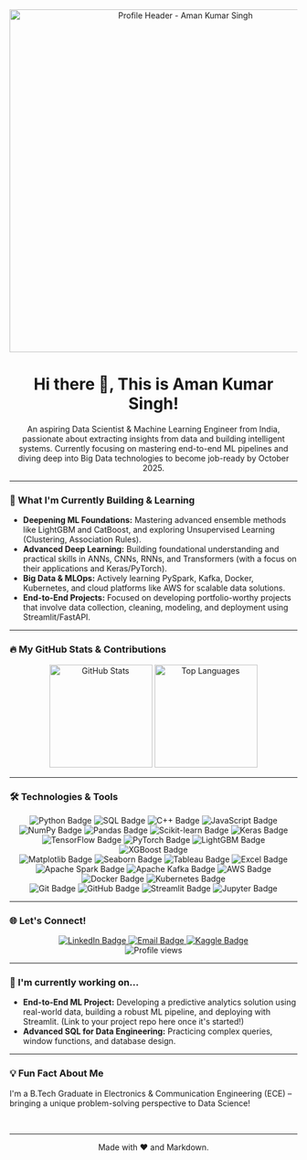 <div align="center">
  <img src="https://raw.githubusercontent.com/AmanKumarSingh/AmanKumarSingh/main/profile-header.png" alt="Profile Header - Aman Kumar Singh" width="600"/>
</div>

<h1 align="center">Hi there 👋, This is Aman Kumar Singh!</h1>

<p align="center">
  An aspiring Data Scientist & Machine Learning Engineer from India, passionate about extracting insights from data and building intelligent systems. Currently focusing on mastering end-to-end ML pipelines and diving deep into Big Data technologies to become job-ready by October 2025.
</p>

---

### 🚀 What I'm Currently Building & Learning

-   **Deepening ML Foundations:** Mastering advanced ensemble methods like LightGBM and CatBoost, and exploring Unsupervised Learning (Clustering, Association Rules).
-   **Advanced Deep Learning:** Building foundational understanding and practical skills in ANNs, CNNs, RNNs, and Transformers (with a focus on their applications and Keras/PyTorch).
-   **Big Data & MLOps:** Actively learning PySpark, Kafka, Docker, Kubernetes, and cloud platforms like AWS for scalable data solutions.
-   **End-to-End Projects:** Focused on developing portfolio-worthy projects that involve data collection, cleaning, modeling, and deployment using Streamlit/FastAPI.

---

### 🔥 My GitHub Stats & Contributions

<p align="center">
  <img src="https://github-readme-stats.vercel.app/api?username=YOUR_GITHUB_USERNAME&show_icons=true&theme=dark&include_all_commits=true&count_private=true&hide=issues" alt="GitHub Stats" height="180px"/>
  <img src="https://github-readme-stats.vercel.app/api/top-langs/?username=YOUR_GITHUB_USERNAME&layout=compact&theme=dark&hide=css,html,jupyter%20notebook" alt="Top Languages" height="180px"/>
</p>

---

### 🛠️ Technologies & Tools

<p align="center">
  <img src="https://img.shields.io/badge/Python-3776AB?style=for-the-badge&logo=python&logoColor=white" alt="Python Badge"/>
  <img src="https://img.shields.io/badge/SQL-4479A1?style=for-the-badge&logo=postgresql&logoColor=white" alt="SQL Badge"/>
  <img src="https://img.shields.io/badge/C%2B%2B-00599C?style=for-the-badge&logo=c%2B%2B&logoColor=white" alt="C++ Badge"/>
  <img src="https://img.shields.io/badge/JavaScript-F7DF1E?style=for-the-badge&logo=javascript&logoColor=black" alt="JavaScript Badge"/>
  <br>
  <img src="https://img.shields.io/badge/NumPy-013243?style=for-the-badge&logo=numpy&logoColor=white" alt="NumPy Badge"/>
  <img src="https://img.shields.io/badge/Pandas-150458?style=for-the-badge&logo=pandas&logoColor=white" alt="Pandas Badge"/>
  <img src="https://img.shields.io/badge/Scikit--learn-F7931E?style=for-the-badge&logo=scikit-learn&logoColor=white" alt="Scikit-learn Badge"/>
  <img src="https://img.shields.io/badge/Keras-D00000?style=for-the-badge&logo=keras&logoColor=white" alt="Keras Badge"/>
  <img src="https://img.shields.io/badge/TensorFlow-FF6F00?style=for-the-badge&logo=tensorflow&logoColor=white" alt="TensorFlow Badge"/>
  <img src="https://img.shields.io/badge/PyTorch-EE4C2C?style=for-the-badge&logo=pytorch&logoColor=white" alt="PyTorch Badge"/>
  <img src="https://img.shields.io/badge/LightGBM-00366D?style=for-the-badge&logo=lightgbm&logoColor=white" alt="LightGBM Badge"/>
  <img src="https://img.shields.io/badge/XGBoost-1D4F5A?style=for-the-badge&logo=xgboost&logoColor=white" alt="XGBoost Badge"/>
  <br>
  <img src="https://img.shields.io/badge/Matplotlib-11557C?style=for-the-badge&logo=matplotlib&logoColor=white" alt="Matplotlib Badge"/>
  <img src="https://img.shields.io/badge/Seaborn-30A3DC?style=for-the-badge&logo=seaborn&logoColor=white" alt="Seaborn Badge"/>
  <img src="https://img.shields.io/badge/Tableau-E97627?style=for-the-badge&logo=tableau&logoColor=white" alt="Tableau Badge"/>
  <img src="https://img.shields.io/badge/Microsoft_Excel-217346?style=for-the-badge&logo=microsoft-excel&logoColor=white" alt="Excel Badge"/>
  <br>
  <img src="https://img.shields.io/badge/Apache_Spark-E25A1C?style=for-the-badge&logo=apachespark&logoColor=white" alt="Apache Spark Badge"/>
  <img src="https://img.shields.io/badge/Apache_Kafka-231F20?style=for-the-badge&logo=apachekafka&logoColor=white" alt="Apache Kafka Badge"/>
  <img src="https://img.shields.io/badge/AWS-FF9900?style=for-the-badge&logo=amazonaws&logoColor=white" alt="AWS Badge"/>
  <img src="https://img.shields.io/badge/Docker-2496ED?style=for-the-badge&logo=docker&logoColor=white" alt="Docker Badge"/>
  <img src="https://img.shields.io/badge/Kubernetes-326CE5?style=for-the-badge&logo=kubernetes&logoColor=white" alt="Kubernetes Badge"/>
  <br>
  <img src="https://img.shields.io/badge/Git-F05032?style=for-the-badge&logo=git&logoColor=white" alt="Git Badge"/>
  <img src="https://img.shields.io/badge/GitHub-181717?style=for-the-badge&logo=github&logoColor=white" alt="GitHub Badge"/>
  <img src="https://img.shields.io/badge/Streamlit-FF4B4B?style=for-the-badge&logo=streamlit&logoColor=white" alt="Streamlit Badge"/>
  <img src="https://img.shields.io/badge/Jupyter-F37626?style=for-the-badge&logo=jupyter&logoColor=white" alt="Jupyter Badge"/>
</p>

---

### 🌐 Let's Connect!

<p align="center">
  <a href="YOUR_LINKEDIN_URL" target="_blank">
    <img src="https://img.shields.io/badge/LinkedIn-0077B5?style=for-the-badge&logo=linkedin&logoColor=white" alt="LinkedIn Badge"/>
  </a>
  <a href="mailto:YOUR_EMAIL_ADDRESS">
    <img src="https://img.shields.io/badge/Email-D14836?style=for-the-badge&logo=gmail&logoColor=white" alt="Email Badge"/>
  </a>
  <a href="https://www.kaggle.com/YOUR_KAGGLE_USERNAME" target="_blank">
    <img src="https://img.shields.io/badge/Kaggle-20BEFF?style=for-the-badge&logo=kaggle&logoColor=white" alt="Kaggle Badge"/>
  </a>
  <br>
  <img src="https://komarev.com/ghpvc/?username=YOUR_GITHUB_USERNAME&color=blueviolet" alt="Profile views" />
</p>

---

### 🌱 I'm currently working on...
-   **End-to-End ML Project:** Developing a predictive analytics solution using real-world data, building a robust ML pipeline, and deploying with Streamlit. (Link to your project repo here once it's started!)
-   **Advanced SQL for Data Engineering:** Practicing complex queries, window functions, and database design.

---

### 💡 Fun Fact About Me
I'm a B.Tech Graduate in Electronics & Communication Engineering (ECE) – bringing a unique problem-solving perspective to Data Science!

<br>
<hr>
<p align="center">Made with ❤️ and Markdown.</p>
